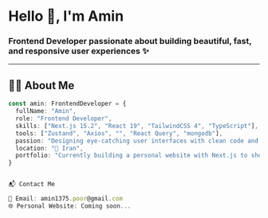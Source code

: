 # Hello 👋, I'm Amin

### Frontend Developer passionate about building beautiful, fast, and responsive user experiences ✨

---

## 👨‍💻 About Me

```ts
const amin: FrontendDeveloper = {
  fullName: "Amin",
  role: "Frontend Developer",
  skills: ["Next.js 15.2", "React 19", "TailwindCSS 4", "TypeScript"],
  tools: ["Zustand", "Axios", "", "React Query", "mongodb"],
  passion: "Designing eye-catching user interfaces with clean code and solid architecture",
  location: "📍 Iran",
  portfolio: "Currently building a personal website with Next.js to showcase my projects 😍"
}


📬 Contact Me

📧 Email: amin1375.poor@gmail.com
🌐 Personal Website: Coming soon...

